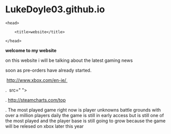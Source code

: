 # LukeDoyle03.github.io

<html>

    <head>

        <title>website</title>

    </head>
<strong>welcome to my website</strong>
    <body>
    <p> on this website i will be talking about the latest gaming news </p>
    
soon as pre-orders have already started.
  
  <p>  http://www.xbox.com/en-ie/  </p> 

 . <img> src=" ">
 
 . http://steamcharts.com/top 
 
 . The most played game right now is player unknowns battle grounds with over a million players daily the game is still in early access but is still one of the most played and the player base is still going to grow because the game will be relesed on xbox later this year

    </body>

</html>
